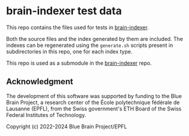 # brain-indexer test data

This repo contains the files used for tests in [brain-indexer](https://github.com/BlueBrain/brain-indexer).

Both the source files and the index generated by them are included. The indexes can be
regenerated using the `generate.sh` scripts present in subdirectories in this repo, one
for each index type.

This repo is used as a submodule in the [brain-indexer](https://github.com/BlueBrain/brain-indexer) repo.

## Acknowledgment

The development of this software was supported by funding to the Blue Brain Project,
a research center of the École polytechnique fédérale de Lausanne (EPFL),
from the Swiss government's ETH Board of the Swiss Federal Institutes of Technology.

Copyright (c) 2022-2024 Blue Brain Project/EPFL
